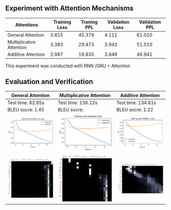 ## Experiment with Attention Mechanisms

| Attentions | Training Loss | Traning PPL | Validation Loss | Validation PPL |
|----------|----------|----------|----------|----------|
|General Attention    | 3.815     | 45.379     | 4.111     | 61.010     |
| Multiplicative Attention   | 3.383     | 29.473     | 3.942     | 51.510     |
| Additive Attention  | 2.987     | 19.835     | 3.849     | 46.941     |

This experiment was conducted with RNN /GRU + Attention 
## Evaluation and Verification
| General Attention | Multiplicative Attention | Additive Attention |
|------------------------|------------------------|------------------------|
|Test time: 82.65s |Test time: 136.12s |Test time: 134.61s |
|BLEU socre: 1.45 |BLEU socre:  |BLEU socre: 1.22|
| ![Image 1](genaralAttention1.png) | ![Image 2](multiplicativeAttention1.png) | ![Image 3](AdditiveAttention1.png) |
| ![Image 4](genaralAttention2.png) | ![Image 5](multiplicativeAttention2.png) | ![Image 6](AdditiveAttention2.png) |
